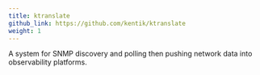 ```yaml
---
title: ktranslate
github_link: https://github.com/kentik/ktranslate
weight: 1
---
```


A system for SNMP discovery and polling then pushing network data into observability platforms.

